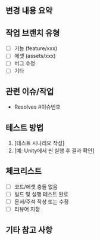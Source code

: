 ## 변경 내용 요약

<!-- 주요 변경점 간단히 설명 -->

## 작업 브랜치 유형

- [ ] 기능 (feature/xxx)
- [ ] 에셋 (assets/xxx)
- [ ] 버그 수정
- [ ] 기타

## 관련 이슈/작업

- Resolves #이슈번호

## 테스트 방법

1. [테스트 시나리오 작성]
2. [예: Unity에서 씬 실행 후 결과 확인]

## 체크리스트

- [ ] 코드/에셋 충돌 없음
- [ ] 빌드 및 실행 테스트 완료
- [ ] 문서/주석 작성 또는 수정
- [ ] 리뷰어 지정

## 기타 참고 사항

<!-- 추가 설명이 필요한 경우 작성 -->
